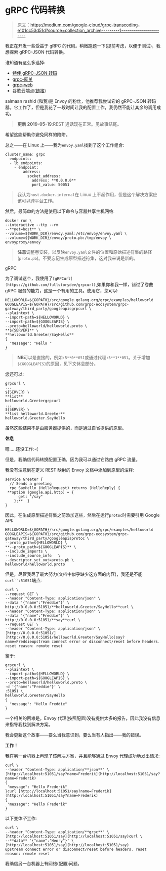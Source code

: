 # gRPC 代码转换

> 原文：<https://medium.com/google-cloud/grpc-transcoding-e101cc53d51d?source=collection_archive---------1----------------------->

我正在开发一些受益于 gRPC 的代码。稍微跑题一下(提前考虑，以便于测试)，我想探索 gRPC-JSON 代码转换。

谁知道有这么多选择:

*   [特使 gRPC-JSON 转码](https://www.envoyproxy.io/docs/envoy/latest/configuration/http_filters/grpc_json_transcoder_filter)
*   [grpc-网关](https://grpc-ecosystem.github.io/grpc-gateway/)
*   [grpc-web](https://github.com/grpc/grpc-web)
*   谷歌云端点([链接](https://cloud.google.com/endpoints/docs/grpc/about-grpc))

salmaan rashid (和我)是 Envoy 的粉丝，他推荐我尝试它的 gRPC-JSON 转码器。它工作了，但是我花了一段时间让我的配置工作，我仍然不能让其余的调用成功。

> **更新 2019-05-19**:REST 通话现在正常。见故事结尾。

希望这能帮助你避免同样的陷阱。

总之——在 Linux 上——我为`envoy.yaml`找到了这个工作组合:

```
cluster_name: grpc
  endpoints:
  - lb_endpoints:
    - endpoint:
        address:
          socket_address:
            address: **0.0.0.0**
            port_value: 50051
```

> 我认为`host.docker.internal`在 Linux 上不起作用，但是这个解决方案应该可以跨平台工作。

然后，最简单的方法是使用以下命令与容器共享主机网络:

```
docker run \
--interactive --tty --rm 
--**net=host** \
--volume=${WORK_DIR}/envoy.yaml:/etc/envoy/envoy.yaml \
--volume=${WORK_DIR}/envoy/proto.pb:/tmp/envoy \
envoyproxy/envoy
```

> **注意**调整卷安装，以反映`envoy.yaml`文件的位置和原始描述符集的路径(`proto.pb`)。不要忘记生成原型描述符集，这对我来说是新的。

gRPC

为了调试这个，我使用了`[gRPCurl](https://github.com/fullstorydev/grpcurl)`,如果你和我一样，错过了卷曲 gRPC 服务的能力，这是一个有用的工具。使用它，您可以:

```
HELLOWORLD=${GOPATH}/src/google.golang.org/grpc/examples/helloworld
GOOGLEAPIS=${GOPATH}/src/github.com/grpc-ecosystem/grpc-gateway/third_party/googleapisgrpcurl \
--plaintext \
--import-path=${HELLOWORLD} \
--import-path=${GOOGLEAPIS} \
--proto=helloworld/helloworld.proto \
**${SERVER}** \
**helloworld.Greeter/SayHello**
{
  "message": "Hello "
}
```

> **NB**可以是直接的，例如`:5**0**051`或通过代理`:5**1**051`。关于增加`${GOOGLEAPIS}`的原因，见下文休息部分。

您还可以:

```
grpcurl \
...
${SERVER} \
**list**
helloworld.Greetergrpcurl
...
${SERVER} \
**list helloworld.Greeter**
helloworld.Greeter.SayHello
```

虽然这些结果不是由服务器提供的，而是通过自省提供的原型。

**休息**

嗯…..还没工作:-(

但是，我确信代码转换配置正确，因为我可以通过它路由 gRPC 流量。

我没有注意到在定义 REST 映射的 Envoy 文档中添加到原型的注释:

```
service Greeter {
  // Sends a greeting
  rpc SayHello (HelloRequest) returns (HelloReply) {
 **option (google.api.http) = {
      get: "/say"
    };**  }
}
```

因此，在生成原型描述符集之前添加这些，然后在运行`protoc`时需要引用 Google API:

```
HELLOWORLD=${GOPATH}/src/google.golang.org/grpc/examples/helloworld
GOOGLEAPIS=${GOPATH}/src/github.com/grpc-ecosystem/grpc-gateway/third_party/googleapisprotoc \
--proto_path=${HELLOWORLD} \
**--proto_path=${GOOGLEAPIS}** \
--include_imports \
--include_source_info   \
--descriptor_set_out=proto.pb \
helloworld/helloworld.proto
```

但是，尽管我尽了最大努力(文档中似乎缺少这方面的内容)，我还是不能`curl``:51051`端点:

```
curl \
--request GET \
--header "Content-Type: application/json" \
--data '{"name":"Freddie"}' \
http://0.0.0.0:51051/**helloworld.Greeter/SayHello**curl \
--header "Content-Type: application/json" \
--data '{"name":"Freddie"}' \
http://0.0.0.0:51051/**say**curl \
--request GET \
--header "Content-Type: application/json" \
[http://0.0.0.0:51051/](http://0.0.0.0:51051/helloworld.Greeter/SayHello)say?name=Freddieupstream connect error or disconnect/reset before headers. reset reason: remote reset
```

鉴于:

```
grpcurl \
--plaintext \
--import-path=${HELLOWORLD} \
--import-path=${GOOGLEAPIS} \
--proto=helloworld/helloworld.proto \
-d '{"name":"Freddie"}' \
:51051 \
helloworld.Greeter/SayHello
{
  "message": "Hello Freddie"
}
```

一个相关的困难是，Envoy 代理(按照配置)没有提供太多的报告，因此我没有信息来指导我找到解决方案。

我会更新这个故事——要么当我意识到，要么当有人指出——我的错误。

**工作！**

我在另一台机器上再现了该解决方案，并且能够通过 Envoy 代理成功地发出请求:

```
curl \
--header "Content-Type: application/**json**" \
[http://localhost:51051/say?name=Frederik](http://localhost:51051/say?name=Frederik)
{
 "message": "Hello Frederik"
}curl [http://localhost:51051/say?name=Frederik](http://localhost:51051/say?name=Frederik)
{
 "message": "Hello Frederik"
}
```

以下变体*不*工作:

```
curl \
--header "Content-Type: application/**grpc**" \
[http://localhost:51051/say](http://localhost:51051/say)curl \
--**data** '{"name":"Henry"}' \
[http://localhost:51051/say](http://localhost:51051/say)
upstream connect error or disconnect/reset before headers. reset reason: remote reset
```

我确信另一台机器上有网络(配置)问题。